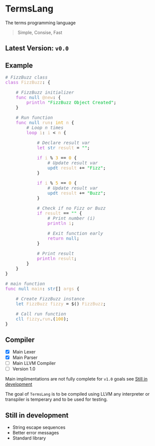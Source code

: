 # TermsLang
The terms programming language

> Simple, Consise, Fast

## Latest Version: `v0.0`

## Example
<pre>
<span style="color:slategray;font-style:italic"># FizzBuzz class</span>
<span style="color:mediumorchid">class</span> <span style="color:tan">FizzBuzz</span>: {

    <span style="color:slategray;font-style:italic"># FizzBuzz initializer</span>
    <span style="color:mediumorchid">func</span> <span style="color:steelblue">null</span> <span style="color:tan">@new</span>: {
        <span style="color:mediumorchid">println</span> <span style="color:#03C03C">"FizzBuzz Object Created"</span>;
    }

    <span style="color:slategray;font-style:italic"># Run function</span>
    <span style="color:mediumorchid">func</span> <span style="color:steelblue">null</span> <span style="color:tan">run</span>: <span style="color:steelblue"><span style="color:goldenrod">int</span></span> <span style="color:tan">n</span> {
        <span style="color:slategray;font-style:italic"># Loop n times</span>
        <span style="color:mediumorchid">loop</span> <span style="color:tan">i</span>: <span style="color:tan">i</span> < <span style="color:tan">n</span> {

            <span style="color:slategray;font-style:italic"># Declare result var</span>
            <span style="color:mediumorchid">let</span> <span style="color:steelblue">str</span> <span style="color:tan">result</span> = <span style="color:#03C03C">""</span>;

            <span style="color:mediumorchid">if</span> <span style="color:tan">i</span> % <span style="color:goldenrod">3</span> == <span style="color:goldenrod">0</span> {
                <span style="color:slategray;font-style:italic"># Update result var</span>
                <span style="color:steelblue">updt</span> <span style="color:tan">result</span> += <span style="color:#03C03C">"Fizz"</span>;
            }

            <span style="color:mediumorchid">if</span> <span style="color:tan">i</span> % <span style="color:goldenrod">5</span> == <span style="color:goldenrod">0</span> {
                <span style="color:slategray;font-style:italic"># Update result var</span>
                <span style="color:steelblue">updt</span> <span style="color:tan">result</span> += <span style="color:#03C03C">"Buzz"</span>;
            }

            <span style="color:slategray;font-style:italic"># Check if no Fizz or Buzz</span>
            <span style="color:mediumorchid">if</span> <span style="color:tan">result</span> == <span style="color:#03C03C">""</span> {
                <span style="color:slategray;font-style:italic"># Print number (i)</span>
                <span style="color:mediumorchid">println</span> <span style="color:goldenrod"><span style="color:tan">i</span></span>;
                
                <span style="color:slategray;font-style:italic"># Exit function early</span>
                <span style="color:mediumorchid">return</span> <span style="color:steelblue">null</span>;
            }

            <span style="color:slategray;font-style:italic"># Print result</span>
            <span style="color:mediumorchid">println</span> <span style="color:tan">result</span>;
        }
    }
}

<span style="color:slategray;font-style:italic"># main function</span>
<span style="color:mediumorchid">func</span> <span style="color:steelblue">null</span> <span style="color:tan">main</span>: <span style="color:steelblue">str</span>[] <span style="color:tan">args</span> {

    <span style="color:slategray;font-style:italic"># Create FizzBuzz instance</span>
    <span style="color:steelblue">let</span> <span style="color:tan">FizzBuzz</span> <span style="color:tan">fizzy</span> = $() <span style="color:tan">FizzBuzz</span>;

    <span style="color:slategray;font-style:italic"># Call run function</span>
    <span style="color:steelblue">cll</span> <span style="color:tan">fizzy</span>.<span style="color:tan">run</span>.(<span style="color:goldenrod">100</span>);
}
</pre>

## Compiler
- [x] Main Lexer
- [x] Main Parser
- [ ] Main LLVM Compiler
- [ ] Version 1.0

Main implimentations are not fully complete for `v1.0` goals see [Still in development](still-in-development)

The goal of `TermsLang` is to be compiled using LLVM any interpreter or transpiler is temperary and to be used for testing.

## Still in development
* String escape sequences
* Better error messages
* Standard library